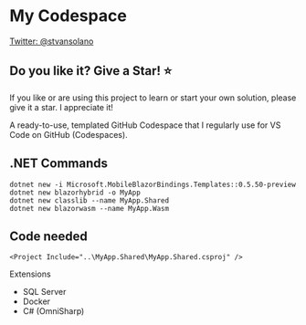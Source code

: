 # My Codespace

[Twitter: @stvansolano](https://twitter.com/stvansolano)

## Do you like it? Give a Star! :star:

If you like or are using this project to learn or start your own solution, please give it a star. I appreciate it!

A ready-to-use, templated GitHub Codespace that I regularly use for VS Code on GitHub (Codespaces).

## .NET Commands

    dotnet new -i Microsoft.MobileBlazorBindings.Templates::0.5.50-preview
    dotnet new blazorhybrid -o MyApp
    dotnet new classlib --name MyApp.Shared
    dotnet new blazorwasm --name MyApp.Wasm

## Code needed
    <Project Include="..\MyApp.Shared\MyApp.Shared.csproj" />

Extensions
- SQL Server
- Docker
- C# (OmniSharp)
